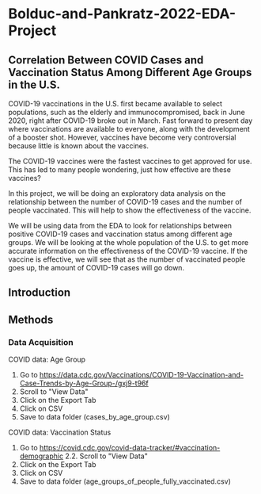 # Bolduc-and-Pankratz-2022-EDA-Project

## Correlation Between COVID Cases and Vaccination Status Among Different Age Groups in the U.S. 


COVID-19 vaccinations in the U.S. first became available to select populations, such as the elderly and immunocompromised, back in June 2020, right after COVID-19 broke out in March. Fast forward to present day where vaccinations are available to everyone, along with the development of a booster shot. However, vaccines have become very controversial because little is known about the vaccines. 

The COVID-19 vaccines were the fastest vaccines to get approved for use. This has led to many people wondering, just how effective are these vaccines?

In this project, we will be doing an exploratory data analysis on the relationship between the number of COVID-19 cases and the number of people vaccinated. This will help to show the effectiveness of the vaccine. 

We will be using data from the EDA to look for relationships between positive COVID-19 cases and vaccination status among different age groups. We will be looking at the whole population of the U.S. to get more accurate information on the effectiveness of the COVID-19 vaccine. If the vaccine is effective, we will see that as the number of vaccinated people goes up, the amount of COVID-19 cases will go down. 

## Introduction

## Methods

### Data Acquisition

COVID data: Age Group

1. Go to https://data.cdc.gov/Vaccinations/COVID-19-Vaccination-and-Case-Trends-by-Age-Group-/gxj9-t96f
2. Scroll to "View Data"
3. Click on the Export Tab
4. Click on CSV
5. Save to data folder (cases_by_age_group.csv)

COVID data: Vaccination Status

1. Go to https://covid.cdc.gov/covid-data-tracker/#vaccination-demographic
2.2. Scroll to "View Data"
3. Click on the Export Tab
4. Click on CSV
5. Save to data folder (age_groups_of_people_fully_vaccinated.csv)
